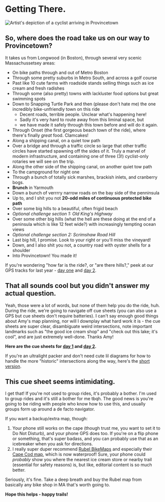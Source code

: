 # Getting There.

![Artist's depiction of a cyclist arriving in Provincetown](../img/arrival.png)

## So, where does the road take us on our way to Provincetown?

It takes us from Longwood (in Boston), through several very scenic Massachussetsey areas:
- On bike paths through and out of Metro Boston
- Through some pretty suburbs in Metro South, and across a golf course
- Past like 10 cute farms with roadside stands selling things such as ice cream and fresh radishes
- Through some (also pretty) towns with lackluster food options but great swimming spots
- Down to Snapping Turtle Park and then (please don't hate me) the one incredibly bike-unfriendly town on this ride
  - Decent roads, terrible people. Unclear what's happening here!
  - Sadly it's very hard to route away from this liminal space, but
  - we have made it safely through this town before and will do it again.
- Through Onset (the first gorgeous beach town of the ride), where there's finally _great_ food. Clamcakes!
- Along a shipping canal, on a quiet tow path
- Over a bridge and through a traffic circle so large that other traffic circles have started spawning off the sides of it. Truly a marvel of modern infrastructure, and containing one of three (3!) cyclist-only rotaries we will see on the trip.
- Along the other side of the shipping canal, on another quiet tow path
- To the campground for night one
- Through a bunch of totally sick marshes, brackish inlets, and cranberry bogs.
- **Brunch** in Yarmouth
- Down a bunch of verrrry narrow roads on the bay side of the penninsula
- Up to, and I shit you not **20-odd miles of continuous protected bike path**
- Over some big hills to a beautiful, often frigid beach
- _Optional challenge section 1: Old King's Highway_
- Over some other big hills (what the hell are these doing at the end of a peninsula which is like 12 feet wide?) with increasingly tempting ocean views
- _Optional challenge section 2: Scrimshaw Road Hill_
- Last big hill, I promise. Look to your right or you'll miss the vineyard!
- Down, and I also shit you not, a country road with oyster shells for a shoulder
- Into Provincetown! You made it!

If you're wondering "how far is the ride?, or "are there hills?," peek at our GPS tracks for last year - [day one](https://ridewithgps.com/routes/27740808/) and [day 2](https://ridewithgps.com/routes/21800202).

## That all sounds cool but you didn't answer my actual question.

Yeah, those were a lot of words, but none of them help you do the ride, huh. During the ride, we're going to navigate off cue sheets (you can also use a GPS but cue sheets don't require batteries). I can't say enough good things about Amy's map planning, nor will I downplay what hard work it is - the cue sheets are super clear, disambiguate weird intersections, note important landmarks such as "the good ice cream shop" and "check out this lake; it's cool", and are just extremely well-done. Thanks Amy!

**Here are the cue sheets for [day 1](./content/maps/Cue%20Sheet%20Day%201.pdf) and [day 2](./content/maps/Cue%20Sheet%20Day%202.pdf).**

If you're an ultralight packer and don't need cute lil diagrams for how to handle the more "historic" intersections along the way, here's the [short version](./content/maps/SinglePageCueSheet.pdf).

## This cue sheet seems intimidating.

I get that! If you're not used to group rides, it's probably a bother. I'm used to group rides and it's still a bother for me tbqh. The good news is you're going to be riding with people who know how to use this, and usually groups form up around a de facto navigator.

If you want a backup/extra map, though:
1. Your phone still works on the cape (though trust me, you want to set it to Do Not Disturb), and your phone GPS does too. If you're on a flip phone or something, that's super badass, and you can probably use that as an icebreaker when you ask for directions.
2. I really super duper recommend [Rubel BikeMaps](https://www.bikemaps.com/) and especially their [Cape Cod map](https://www.evmaplink.com/Cape_Cod_The_Islands_and_North_Shore_Road_and_Bi_p/2062407m.htm), which is now waterproof! Sure, your phone could _probably_ show you where the nearest ice cream store or nearby trail (essential for safety reasons) is, but like, editorial content is so much better.

Seriously, it's fine. Take a deep breath and buy the Rubel map from basically any bike shop in MA that's worth going to.

**Hope this helps - happy trails!**
